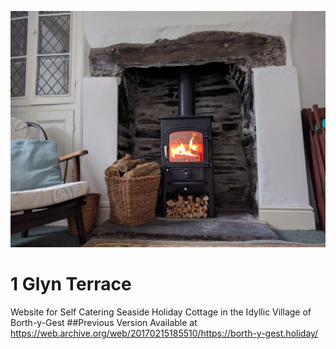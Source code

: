 ![Cover](images/background.jpg)

# 1 Glyn Terrace
Website for Self Catering Seaside Holiday Cottage in the Idyllic Village of Borth-y-Gest
##Previous Version
Available at https://web.archive.org/web/20170215185510/https://borth-y-gest.holiday/
